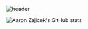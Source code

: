 ![header](https://capsule-render.vercel.app/api?type=venom&theme=tokyonight&text=Hello%World!&animation=blinking&)

![Aaron Zajicek's GitHub stats](https://github-readme-stats.vercel.app/api?username=mrA2Z0101&theme=chartreuse_dark=true)

<!--
**mrA2Z0101/mrA2Z0101** is a ✨ _special_ ✨ repository because its `README.md` (this file) appears on your GitHub profile.

Here are some ideas to get you started:

- 🔭 I’m currently working on ...
- 🌱 I’m currently learning ...
- 👯 I’m looking to collaborate on ...
- 🤔 I’m looking for help with ...
- 💬 Ask me about ...
- 📫 How to reach me: ...
- 😄 Pronouns: ...
- ⚡ Fun fact: ...
-->
